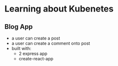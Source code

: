 # Learning about Kubenetes

## Blog App

- a user can create a post
- a user can create a comment onto post
- built with:
	- 2 express app
	- create-react-app
